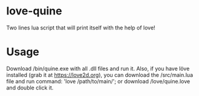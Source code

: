 love-quine
==========

Two lines lua script that will print itself with the help of love!


Usage
==========

Download /bin/quine.exe with all .dll files and run it.
Also, if you have löve installed (grab it at https://love2d.org), you can download the /src/main.lua file and run command: 'love /path/to/main/'; or download /love/quine.love and double click it.